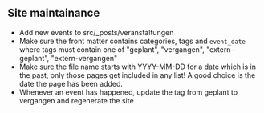 ## Site maintainance

* Add new events to src/_posts/veranstaltungen
* Make sure the front matter contains categories, tags and `event_date` where 
  tags must contain one of "geplant", "vergangen", "extern-geplant", "extern-vergangen"
* Make sure the file name starts with YYYY-MM-DD for a date which is in the past, only those pages get included
  in any list! A good choice is the date the page has been added.
* Whenever an event has happened, update the tag from geplant to vergangen and regenerate the site
